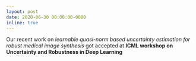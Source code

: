 ```yaml
---
layout: post
date: 2020-06-30 00:00:00-0000
inline: true
---
```


Our recent work on *learnable quasi-norm based uncertainty estimation for robust medical image synthesis* got accepted at
**ICML workshop on Uncertainty and Robustness in Deep Learning**
